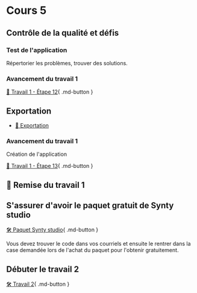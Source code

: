 # Cours 5

## Contrôle de la qualité et défis     

### Test de l'application
Répertorier les problèmes, trouver des solutions.

### Avancement du travail 1
[💼 Travail 1 - Étape 12](https://tim-montmorency.com/compendium/582-401-realite-mixte/travaux/travail1.html#12-defi-sera-evalue){ .md-button }     


## Exportation
- [📝 Exportation](./unity/build.md)  

### Avancement du travail 1
Création de l'application    

[💼 Travail 1 - Étape 13](https://tim-montmorency.com/compendium/582-401-realite-mixte/travaux/travail1.html#13-creation-de-lapplication){ .md-button }    

## 🚨 Remise du travail 1


## S'assurer d'avoir le paquet gratuit de Synty studio
[🛠️ Paquet Synty studio](https://assetstore.unity.com/educator-plan-pack1?srsltid=AfmBOoobZmMq_DCimglNLnM-q7gkVvjz6uhdSiFNExs7wygqmvBIEleh){ .md-button } 

Vous devez trouver le code dans vos courriels et ensuite le rentrer dans la case demandée lors de l'achat du paquet pour l'obtenir gratuitement. 


## Débuter le travail 2
[🛠️ Travail 2](./travaux/travail2.md){ .md-button } 

